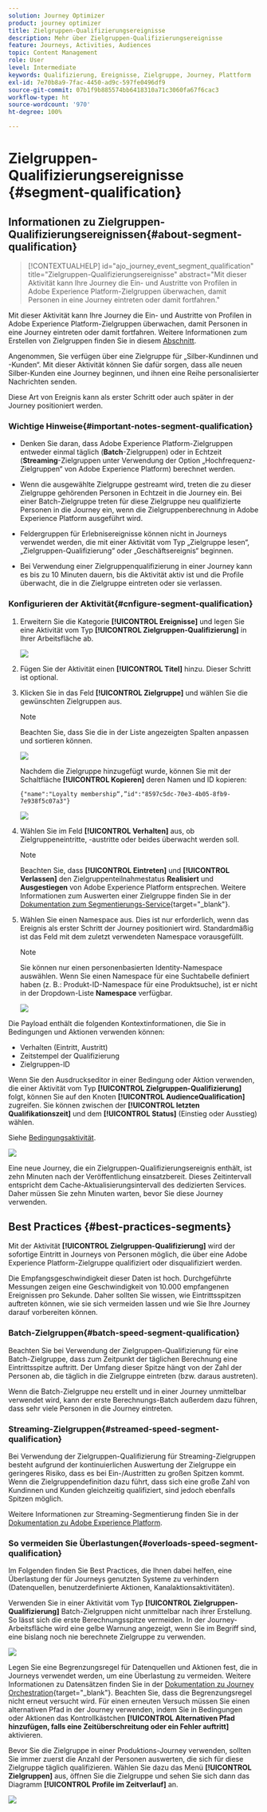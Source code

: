 ```yaml
---
solution: Journey Optimizer
product: journey optimizer
title: Zielgruppen-Qualifizierungsereignisse
description: Mehr über Zielgruppen-Qualifizierungsereignisse
feature: Journeys, Activities, Audiences
topic: Content Management
role: User
level: Intermediate
keywords: Qualifizierung, Ereignisse, Zielgruppe, Journey, Plattform
exl-id: 7e70b8a9-7fac-4450-ad9c-597fe0496df9
source-git-commit: 07b1f9b885574bb6418310a71c3060fa67f6cac3
workflow-type: ht
source-wordcount: '970'
ht-degree: 100%

---
```


# Zielgruppen-Qualifizierungsereignisse {#segment-qualification}

## Informationen zu Zielgruppen-Qualifizierungsereignissen{#about-segment-qualification}

>[!CONTEXTUALHELP]
>id="ajo_journey_event_segment_qualification"
>title="Zielgruppen-Qualifizierungsereignisse"
>abstract="Mit dieser Aktivität kann Ihre Journey die Ein- und Austritte von Profilen in Adobe Experience Platform-Zielgruppen überwachen, damit Personen in eine Journey eintreten oder damit fortfahren."

Mit dieser Aktivität kann Ihre Journey die Ein- und Austritte von Profilen in Adobe Experience Platform-Zielgruppen überwachen, damit Personen in eine Journey eintreten oder damit fortfahren. Weitere Informationen zum Erstellen von Zielgruppen finden Sie in diesem [Abschnitt](../audience/about-audiences.md).

Angenommen, Sie verfügen über eine Zielgruppe für „Silber-Kundinnen und -Kunden“. Mit dieser Aktivität können Sie dafür sorgen, dass alle neuen Silber-Kunden eine Journey beginnen, und ihnen eine Reihe personalisierter Nachrichten senden.

Diese Art von Ereignis kann als erster Schritt oder auch später in der Journey positioniert werden.

### Wichtige Hinweise{#important-notes-segment-qualification}

* Denken Sie daran, dass Adobe Experience Platform-Zielgruppen entweder einmal täglich (**Batch**-Zielgruppen) oder in Echtzeit (**Streaming**-Zielgruppen unter Verwendung der Option „Hochfrequenz-Zielgruppen“ von Adobe Experience Platform) berechnet werden.

* Wenn die ausgewählte Zielgruppe gestreamt wird, treten die zu dieser Zielgruppe gehörenden Personen in Echtzeit in die Journey ein. Bei einer Batch-Zielgruppe treten für diese Zielgruppe neu qualifizierte Personen in die Journey ein, wenn die Zielgruppenberechnung in Adobe Experience Platform ausgeführt wird.

* Feldergruppen für Erlebnisereignisse können nicht in Journeys verwendet werden, die mit einer Aktivität vom Typ „Zielgruppe lesen“, „Zielgruppen-Qualifizierung“ oder „Geschäftsereignis“ beginnen.

* Bei Verwendung einer Zielgruppenqualifizierung in einer Journey kann es bis zu 10 Minuten dauern, bis die Aktivität aktiv ist und die Profile überwacht, die in die Zielgruppe eintreten oder sie verlassen.

### Konfigurieren der Aktivität{#cnfigure-segment-qualification}

1. Erweitern Sie die Kategorie **[!UICONTROL Ereignisse]** und legen Sie eine Aktivität vom Typ **[!UICONTROL Zielgruppen-Qualifizierung]** in Ihrer Arbeitsfläche ab.

   ![](assets/segment5.png)

1. Fügen Sie der Aktivität einen **[!UICONTROL Titel]** hinzu. Dieser Schritt ist optional.

1. Klicken Sie in das Feld **[!UICONTROL Zielgruppe]** und wählen Sie die gewünschten Zielgruppen aus.

   >[!NOTE]
   >
   >Beachten Sie, dass Sie die in der Liste angezeigten Spalten anpassen und sortieren können.

   ![](assets/segment6.png)

   Nachdem die Zielgruppe hinzugefügt wurde, können Sie mit der Schaltfläche **[!UICONTROL Kopieren]** deren Namen und ID kopieren:

   `{"name":"Loyalty membership“,”id":"8597c5dc-70e3-4b05-8fb9-7e938f5c07a3"}`

   ![](assets/segment-copy.png)

1. Wählen Sie im Feld **[!UICONTROL Verhalten]** aus, ob Zielgruppeneintritte, -austritte oder beides überwacht werden soll.

   >[!NOTE]
   >
   >Beachten Sie, dass **[!UICONTROL Eintreten]** und **[!UICONTROL Verlassen]** den Zielgruppenteilnahmestatus **Realisiert** und **Ausgestiegen** von Adobe Experience Platform entsprechen. Weitere Informationen zum Auswerten einer Zielgruppe finden Sie in der [Dokumentation zum Segmentierungs-Service](https://experienceleague.adobe.com/docs/experience-platform/segmentation/tutorials/evaluate-a-segment.html?lang=de#interpret-segment-results){target="_blank"}.

1. Wählen Sie einen Namespace aus. Dies ist nur erforderlich, wenn das Ereignis als erster Schritt der Journey positioniert wird. Standardmäßig ist das Feld mit dem zuletzt verwendeten Namespace vorausgefüllt.

   >[!NOTE]
   >
   >Sie können nur einen personenbasierten Identity-Namespace auswählen. Wenn Sie einen Namespace für eine Suchtabelle definiert haben (z. B.: Produkt-ID-Namespace für eine Produktsuche), ist er nicht in der Dropdown-Liste **Namespace** verfügbar.

   ![](assets/segment7.png)

Die Payload enthält die folgenden Kontextinformationen, die Sie in Bedingungen und Aktionen verwenden können:

* Verhalten (Eintritt, Austritt)
* Zeitstempel der Qualifizierung
* Zielgruppen-ID

Wenn Sie den Ausdruckseditor in einer Bedingung oder Aktion verwenden, die einer Aktivität vom Typ **[!UICONTROL Zielgruppen-Qualifizierung]** folgt, können Sie auf den Knoten **[!UICONTROL AudienceQualification]** zugreifen. Sie können zwischen der **[!UICONTROL letzten Qualifikationszeit]** und dem **[!UICONTROL Status]** (Einstieg oder Ausstieg) wählen.

Siehe [Bedingungsaktivität](../building-journeys/condition-activity.md#about_condition).

![](assets/segment8.png)

Eine neue Journey, die ein Zielgruppen-Qualifizierungsereignis enthält, ist zehn Minuten nach der Veröffentlichung einsatzbereit. Dieses Zeitintervall entspricht dem Cache-Aktualisierungsintervall des dedizierten Services. Daher müssen Sie zehn Minuten warten, bevor Sie diese Journey verwenden.

## Best Practices {#best-practices-segments}

Mit der Aktivität **[!UICONTROL Zielgruppen-Qualifizierung]** wird der sofortige Eintritt in Journeys von Personen möglich, die über eine Adobe Experience Platform-Zielgruppe qualifiziert oder disqualifiziert werden.

Die Empfangsgeschwindigkeit dieser Daten ist hoch. Durchgeführte Messungen zeigen eine Geschwindigkeit von 10.000 empfangenen Ereignissen pro Sekunde. Daher sollten Sie wissen, wie Eintrittsspitzen auftreten können, wie sie sich vermeiden lassen und wie Sie Ihre Journey darauf vorbereiten können.

### Batch-Zielgruppen{#batch-speed-segment-qualification}

Beachten Sie bei Verwendung der Zielgruppen-Qualifizierung für eine Batch-Zielgruppe, dass zum Zeitpunkt der täglichen Berechnung eine Eintrittsspitze auftritt. Der Umfang dieser Spitze hängt von der Zahl der Personen ab, die täglich in die Zielgruppe eintreten (bzw. daraus austreten).

Wenn die Batch-Zielgruppe neu erstellt und in einer Journey unmittelbar verwendet wird, kann der erste Berechnungs-Batch außerdem dazu führen, dass sehr viele Personen in die Journey eintreten.

### Streaming-Zielgruppen{#streamed-speed-segment-qualification}

Bei Verwendung der Zielgruppen-Qualifizierung für Streaming-Zielgruppen besteht aufgrund der kontinuierlichen Auswertung der Zielgruppe ein geringeres Risiko, dass es bei Ein-/Austritten zu großen Spitzen kommt. Wenn die Zielgruppendefinition dazu führt, dass sich eine große Zahl von Kundinnen und Kunden gleichzeitig qualifiziert, sind jedoch ebenfalls Spitzen möglich.

Weitere Informationen zur Streaming-Segmentierung finden Sie in der [Dokumentation zu Adobe Experience Platform](https://experienceleague.adobe.com/docs/experience-platform/segmentation/api/streaming-segmentation.html?lang=de#api).

### So vermeiden Sie Überlastungen{#overloads-speed-segment-qualification}

Im Folgenden finden Sie Best Practices, die Ihnen dabei helfen, eine Überlastung der für Journeys genutzten Systeme zu verhindern (Datenquellen, benutzerdefinierte Aktionen, Kanalaktionsaktivitäten).

Verwenden Sie in einer Aktivität vom Typ **[!UICONTROL Zielgruppen-Qualifizierung]** Batch-Zielgruppen nicht unmittelbar nach ihrer Erstellung. So lässt sich die erste Berechnungsspitze vermeiden. In der Journey-Arbeitsfläche wird eine gelbe Warnung angezeigt, wenn Sie im Begriff sind, eine bislang noch nie berechnete Zielgruppe zu verwenden.

![](assets/segment-error.png)

Legen Sie eine Begrenzungsregel für Datenquellen und Aktionen fest, die in Journeys verwendet werden, um eine Überlastung zu vermeiden. Weitere Informationen zu Datensätzen finden Sie in der [Dokumentation zu Journey Orchestration](https://experienceleague.adobe.com/docs/journeys/using/working-with-apis/capping.html?lang=de){target="_blank"}. Beachten Sie, dass die Begrenzungsregel nicht erneut versucht wird. Für einen erneuten Versuch müssen Sie einen alternativen Pfad in der Journey verwenden, indem Sie in Bedingungen oder Aktionen das Kontrollkästchen **[!UICONTROL Alternativen Pfad hinzufügen, falls eine Zeitüberschreitung oder ein Fehler auftritt]** aktivieren.

Bevor Sie die Zielgruppe in einer Produktions-Journey verwenden, sollten Sie immer zuerst die Anzahl der Personen auswerten, die sich für diese Zielgruppe täglich qualifizieren. Wählen Sie dazu das Menü **[!UICONTROL Zielgruppen]** aus, öffnen Sie die Zielgruppe und sehen Sie sich dann das Diagramm **[!UICONTROL Profile im Zeitverlauf]** an.

![](assets/segment-overload.png)
